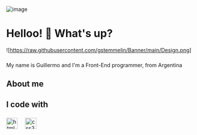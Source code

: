 ![image](https://github.com/user-attachments/assets/9b159e44-766e-424f-8fcc-57cb8618c1b6)<h1 align="left">Helloo! 👋 What's up?</h1>
![https://raw.githubusercontent.com/gstemmelin/Banner/main/Design.png]
###

<p align="left">My name is Guillermo and I'm a Front-End programmer, from Argentina</p>

###

<h2 align="left">About me</h2>

###

<h2 align="left">I code with</h2>

###

<div align="left">
  <img src="https://cdn.jsdelivr.net/gh/devicons/devicon/icons/html5/html5-original.svg" height="30" alt="html5 logo"  />
  <img width="12" />
  <img src="https://cdn.jsdelivr.net/gh/devicons/devicon/icons/css3/css3-original.svg" height="30" alt="css3 logo"  />
  <img width="12" />
</div>

###

